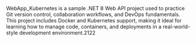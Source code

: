 WebApp_Kubernetes is a sample .NET 8 Web API project used to practice Git version control, collaboration workflows, and DevOps fundamentals. 
This project includes Docker and Kubernetes support, making it ideal for learning how to manage code, containers, and deployments in a real-world-style development environment.2122
